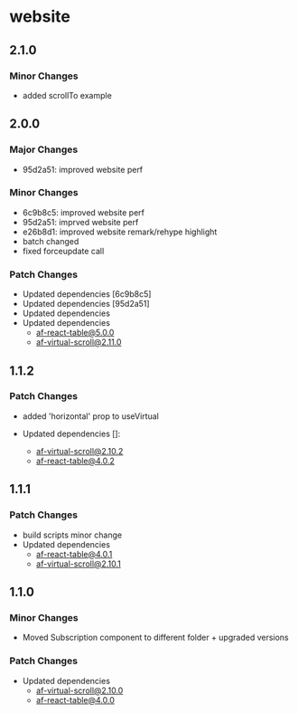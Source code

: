 # website

## 2.1.0

### Minor Changes

-   added scrollTo example

## 2.0.0

### Major Changes

-   95d2a51: improved website perf

### Minor Changes

-   6c9b8c5: improved website perf
-   95d2a51: imprved website perf
-   e26b8d1: improved website remark/rehype highlight
-   batch changed
-   fixed forceupdate call

### Patch Changes

-   Updated dependencies [6c9b8c5]
-   Updated dependencies [95d2a51]
-   Updated dependencies
-   Updated dependencies
    -   af-react-table@5.0.0
    -   af-virtual-scroll@2.11.0

## 1.1.2

### Patch Changes

-   added 'horizontal' prop to useVirtual

-   Updated dependencies []:
    -   af-virtual-scroll@2.10.2
    -   af-react-table@4.0.2

## 1.1.1

### Patch Changes

-   build scripts minor change
-   Updated dependencies
    -   af-react-table@4.0.1
    -   af-virtual-scroll@2.10.1

## 1.1.0

### Minor Changes

-   Moved Subscription component to different folder + upgraded versions

### Patch Changes

-   Updated dependencies
    -   af-virtual-scroll@2.10.0
    -   af-react-table@4.0.0
